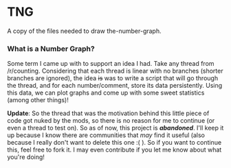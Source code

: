 # TNG
A copy of the files needed to draw the-number-graph.

### What is a Number Graph?
Some term I came up with to support an idea I had. Take any thread from /r/counting. Considering that each thread is linear with no branches (shorter branches are ignored), the idea ~~is~~ was to write a script that will go through the thread, and for each number/comment, store its data persistently. Using this data, we can plot graphs and come up with some sweet statistics (among other things)!

**Update**: So the thread that was the motivation behind this little piece of code got nuked by the mods, so there is no reason for me to continue (or even a thread to test on). So as of now, this project is ***abandoned***. I'll keep it up because I know there are communities that *may* find it useful (also because I really don't want to delete this one :( ). So if you want to continue this, feel free to fork it. I may even contribute if you let me know about what you're doing!
